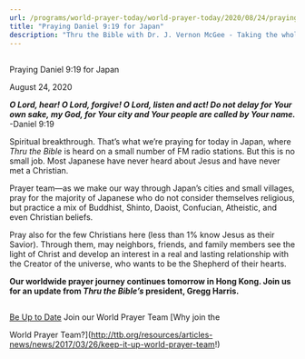 ```yaml
---
url: /programs/world-prayer-today/world-prayer-today/2020/08/24/praying-daniel-9-19-for-japan
title: "Praying Daniel 9:19 for Japan"
description: "Thru the Bible with Dr. J. Vernon McGee - Taking the whole Word to the whole world"
---
```







## 
 Praying Daniel 9:19 for Japan


August 24, 2020




***O Lord, hear! O Lord, forgive! O Lord, listen and act! Do not delay for Your own sake, my God, for Your city and Your people are called by Your name.*** -Daniel 9:19

Spiritual breakthrough. That’s what we’re praying for today in Japan, where *Thru the Bible* is heard on a small number of FM radio stations. But this is no small job. Most Japanese have never heard about Jesus and have never met a Christian. 

Prayer team—as we make our way through Japan’s cities and small villages, pray for the majority of Japanese who do not consider themselves religious, but practice a mix of Buddhist, Shinto, Daoist, Confucian, Atheistic, and even Christian beliefs. 

Pray also for the few Christians here (less than 1% know Jesus as their Savior). Through them, may neighbors, friends, and family members see the light of Christ and develop an interest in a real and lasting relationship with the Creator of the universe, who wants to be the Shepherd of their hearts.

**Our worldwide prayer journey continues tomorrow in Hong Kong. Join us for an update from *Thru the Bible’s* president, Gregg Harris.**







## 




[Be Up to Date](http://feeds.feedburner.com/WorldPrayerToday "World Prayer Today RSS Feed")
Join our World Prayer Team
[Why join the  

World Prayer Team?](http://ttb.org/resources/articles-news/news/2017/03/26/keep-it-up-world-prayer-team!)




